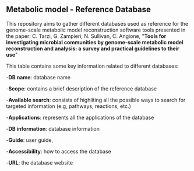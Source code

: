 ## Metabolic model - Reference Database

This repository aims to gather different databases used as reference for the genome-scale metabolic model reconstruction software tools presented in the paper:
C. Tarzi, G. Zampieri, N. Sullivan, C. Angione,
"**Tools for investigating microbial communities by genome-scale metabolic model reconstruction and analysis: a survey and practical guidelines to their use**"



This table contains some key information related to different databases:

-**DB name**: database name

-**Scope**: contains a brief description of the reference database

-**Available search**: consists of highliting all the possible ways to search for targeted information (e.g, pathways, reactions, etc.)

-**Applications**: represents all the applications of the database

-**DB information**: database information

-**Guide**: user guide,

-**Accessibility**: how to access the database

-**URL**: the database website


